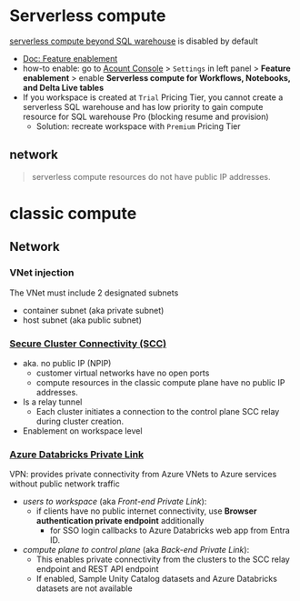# Serverless compute

[serverless compute beyond SQL warehouse](https://github.com/davidkhala/spark/blob/main/databricks/compute/serverless.md) is disabled by default

- [Doc: Feature enablement](https://docs.databricks.com/en/admin/workspace-settings/serverless.html)
- how-to enable: go to [Acount Console](https://accounts.azuredatabricks.net) > `Settings` in left panel > **Feature enablement** > enable **Serverless compute for Workflows, Notebooks, and Delta Live tables**
- If you workspace is created at `Trial` Pricing Tier, you cannot create a serverless SQL warehouse and has low priority to gain compute resource for SQL warehouse Pro (blocking resume and provision)
  - Solution: recreate workspace with `Premium` Pricing Tier
## network
> serverless compute resources do not have public IP addresses.

# classic compute


## Network

### VNet injection
The VNet must include 2 designated subnets
- container subnet (aka private subnet)
- host subnet (aka public subnet)

### [Secure Cluster Connectivity (SCC)](https://learn.microsoft.com/en-us/azure/databricks/security/network/classic/secure-cluster-connectivity)
- aka. no public IP (NPIP)
    - customer virtual networks have no open ports
    - compute resources in the classic compute plane have no public IP addresses.
- Is a relay tunnel
    - Each cluster initiates a connection to the control plane SCC relay during cluster creation.
- Enablement on workspace level
### [Azure Databricks Private Link](https://learn.microsoft.com/en-us/azure/databricks/security/network/classic/private-link)
VPN: provides private connectivity from Azure VNets to Azure services without public network traffic
- *users to workspace* (aka *Front-end Private Link*):
    - if clients have no public internet connectivity, use **Browser authentication private endpoint** additionally
        - for SSO login callbacks to Azure Databricks web app from Entra ID.
- *compute plane to control plane* (aka *Back-end Private Link*):
    - This enables private connectivity from the clusters to the SCC relay endpoint and REST API endpoint
    - If enabled, Sample Unity Catalog datasets and Azure Databricks datasets are not available
